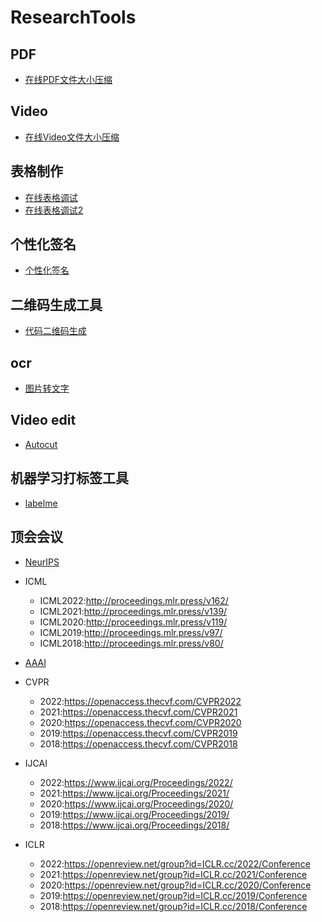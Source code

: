 # ResearchTools

## PDF
- [在线PDF文件大小压缩](https://cdkm.com/cn/compress-pdf)


## Video
- [在线Video文件大小压缩](https://www.freeconvert.com/video-compressor)

## 表格制作
- [在线表格调试](https://www.latex-tables.com/)
- [在线表格调试2](https://www.tablesgenerator.com/)

## 个性化签名
- [个性化签名](https://www.signwell.com/online-signature/)

## 二维码生成工具
- [代码二维码生成](https://tool.oschina.net/qr/)

## ocr
- [图片转文字](https://www.onlineocr.net/zh_hans/)
## Video edit
- [Autocut](https://github.com/mli/autocut)

## 机器学习打标签工具
- [labelme](https://github.com/wkentaro/labelme)

## 顶会会议
- [NeurIPS](https://proceedings.neurips.cc/)

- ICML
  - ICML2022:http://proceedings.mlr.press/v162/
  - ICML2021:http://proceedings.mlr.press/v139/
  - ICML2020:http://proceedings.mlr.press/v119/
  - ICML2019:http://proceedings.mlr.press/v97/
  - ICML2018:http://proceedings.mlr.press/v80/


- [AAAI](https://aaai.org/Library/conferences-library.php)

- CVPR
  - 2022:https://openaccess.thecvf.com/CVPR2022
  - 2021:https://openaccess.thecvf.com/CVPR2021
  - 2020:https://openaccess.thecvf.com/CVPR2020
  - 2019:https://openaccess.thecvf.com/CVPR2019
  - 2018:https://openaccess.thecvf.com/CVPR2018


- IJCAI
  - 2022:https://www.ijcai.org/Proceedings/2022/
  - 2021:https://www.ijcai.org/Proceedings/2021/
  - 2020:https://www.ijcai.org/Proceedings/2020/
  - 2019:https://www.ijcai.org/Proceedings/2019/
  - 2018:https://www.ijcai.org/Proceedings/2018/
  
- ICLR
  - 2022:https://openreview.net/group?id=ICLR.cc/2022/Conference
  - 2021:https://openreview.net/group?id=ICLR.cc/2021/Conference
  - 2020:https://openreview.net/group?id=ICLR.cc/2020/Conference
  - 2019:https://openreview.net/group?id=ICLR.cc/2019/Conference
  - 2018:https://openreview.net/group?id=ICLR.cc/2018/Conference
